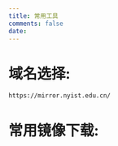 ```yaml
---
title: 常用工具
comments: false
date:
---
```


# 域名选择:
```html
https://mirror.nyist.edu.cn/
```

# 常用镜像下载:
<!doctype html>
<div><img src="img/404.png" alt="" class="btn btn-default sys-logo"></div>